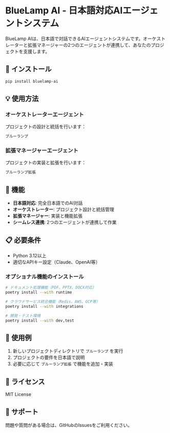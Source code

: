 # BlueLamp AI - 日本語対応AIエージェントシステム

BlueLamp AIは、日本語で対話できるAIエージェントシステムです。オーケストレーターと拡張マネージャーの2つのエージェントが連携して、あなたのプロジェクトを支援します。

## 🚀 インストール

```bash
pip install bluelamp-ai
```

## 💡 使用方法

### オーケストレーターエージェント
プロジェクトの設計と統括を行います：

```bash
ブルーランプ
```

### 拡張マネージャーエージェント
プロジェクトの実装と拡張を行います：

```bash
ブルーランプ拡張
```

## 🔧 機能

- **日本語対応**: 完全日本語でのAI対話
- **オーケストレーター**: プロジェクト設計と統括管理
- **拡張マネージャー**: 実装と機能拡張
- **シームレス連携**: 2つのエージェントが連携して作業

## 📋 必要条件

- Python 3.12以上
- 適切なAPIキー設定（Claude、OpenAI等）

### オプショナル機能のインストール

```bash
# ドキュメント処理機能（PDF、PPTX、DOCX対応）
poetry install --with runtime

# クラウドサービス統合機能（Redis、AWS、GCP等）
poetry install --with integrations

# 開発・テスト環境
poetry install --with dev,test
```

## 🎯 使用例

1. 新しいプロジェクトディレクトリで `ブルーランプ` を実行
2. プロジェクトの要件を日本語で説明
3. 必要に応じて `ブルーランプ拡張` で機能を追加・実装

## 📝 ライセンス

MIT License

## 🤝 サポート

問題や質問がある場合は、GitHubのIssuesをご利用ください。